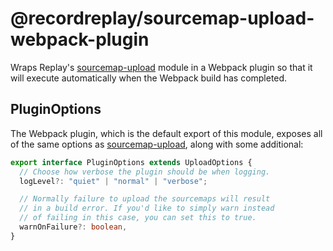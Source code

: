 # @recordreplay/sourcemap-upload-webpack-plugin

Wraps Replay's [sourcemap-upload][1] module in a Webpack plugin so that it
will execute automatically when the Webpack build has completed.

## PluginOptions

The Webpack plugin, which is the default export of this module, exposes all of
the same options as [sourcemap-upload][1], along with some additional:

```typescript
export interface PluginOptions extends UploadOptions {
  // Choose how verbose the plugin should be when logging.
  logLevel?: "quiet" | "normal" | "verbose";

  // Normally failure to upload the sourcemaps will result
  // in a build error. If you'd like to simply warn instead
  // of failing in this case, you can set this to true.
  warnOnFailure?: boolean,
}
```

[1]: https://github.com/recordreplay/sourcemap-upload
